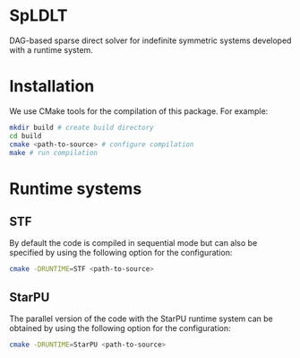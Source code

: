 # SpLDLT

DAG-based sparse direct solver for indefinite symmetric systems
developed with a runtime system.

# Installation 

We use CMake tools for the compilation of this package. For example:

```bash
mkdir build # create build directory
cd build 
cmake <path-to-source> # configure compilation
make # run compilation 
```

# Runtime systems

## STF

By default the code is compiled in sequential mode but can also be
specified by using the following option for the configuration:

```bash
cmake -DRUNTIME=STF <path-to-source>

```

## StarPU

The parallel version of the code with the StarPU runtime system can be
obtained by using the following option for the configuration:

```bash
cmake -DRUNTIME=StarPU <path-to-source>

```

